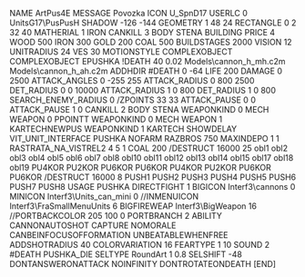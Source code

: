 NAME ArtPus4E
MESSAGE Povozka
ICON U_SpnD17
USERLC 0 UnitsG17\PusPusH SHADOW  -126 -144
GEOMETRY 1 48 24
RECTANGLE 0 2 32 40
MATHERIAL 1 IRON
CANKILL 3 BODY STENA BUILDING
PRICE 4  WOOD 500 IRON 300 GOLD 200 COAL 500
BUILDSTAGES 2000
VISION 12
UNITRADIUS 24
VES 30
MOTIONSTYLE COMPLEXOBJECT
COMPLEXOBJECT EPUSHKA
!DEATH    40 0.02 Models\cannon_h_mh.c2m  Models\cannon_h_ah.c2m
ADDHDIR #DEATH 0 -64
LIFE     200
DAMAGE   0 2500
ATTACK_ANGLES 0 -255 255
ATTACK_RADIUS 0 800 2500
DET_RADIUS 0 0 10000
ATTACK_RADIUS 1 0 800
DET_RADIUS 1 0 800
SEARCH_ENEMY_RADIUS 0
/ZPOINTS 33 33
ATTACK_PAUSE 0 0
ATTACK_PAUSE 1 0
CANKILL   2 BODY STENA
WEAPONKIND 0 MECH
WEAPON 0 PPOINTT
WEAPONKIND 0 MECH
WEAPON 1 KARTECHNEWPUS
WEAPONKIND 1 KARTECH
SHOWDELAY
VIT_UNIT_INTERFACE PUSHKA
NOFARM
RAZBROS 750
MAXINDEPO 1 1
RASTRATA_NA_VISTREL2 4 5 1 COAL 200
/DESTRUCT 16000 25 obl1 obl2 obl3 obl4 obl5 obl6 obl7 obl8 obl10 obl11 obl12 obl13 obl14 obl15 obl17 obl18 obl19 PU4KOR PU2KOR PU6KOR PU6KOR PU4KOR PU2KOR PU6KOR PU6KOR
/DESTRUCT 16000 8 PUSH1 PUSH2 PUSH3 PUSH4 PUSH5 PUSH6 PUSH7 PUSH8
USAGE PUSHKA
DIRECTFIGHT 1
BIGICON Interf3\cannons 0
MINICON Interf3\Units_can_mini 0
//INMENUICON Interf3\FraSmallMenuUnits 6
BIGFIREWEAP Interf3\BigWeapon 16
//PORTBACKCOLOR 205 100 0
PORTBRANCH 2
ABILITY CANNONAUTOSHOT
CAPTURE
NOMORALE
CANBEINFOCUSOFFORMATION
UNBEATABLEWHENFREE
ADDSHOTRADIUS 40
COLORVARIATION 16
FEARTYPE 1 10
SOUND 2 #DEATH PUSHKA_DIE
SELTYPE RoundArt 1 0.8
SELSHIFT -48
DONTANSWERONATTACK
NOINFINITY
DONTROTATEONDEATH
[END]
